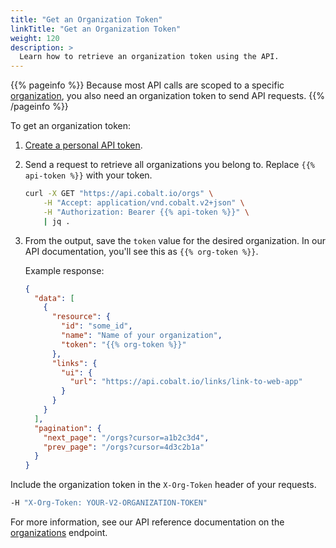 ```yaml
---
title: "Get an Organization Token"
linkTitle: "Get an Organization Token"
weight: 120
description: >
  Learn how to retrieve an organization token using the API.
---
```


{{% pageinfo %}}
Because most API calls are scoped to a specific [organization](/platform-deep-dive/organization/), you also need an organization token to send API requests.
{{% /pageinfo %}}

To get an organization token:

1. [Create a personal API token](/cobalt-api/-create-personal-api-token/).
1. Send a request to retrieve all organizations you belong to. Replace `{{% api-token %}}` with your token.
    ```bash
    curl -X GET "https://api.cobalt.io/orgs" \
        -H "Accept: application/vnd.cobalt.v2+json" \
        -H "Authorization: Bearer {{% api-token %}}" \
        | jq .
1. From the output, save the `token` value for the desired organization. In our API documentation, you'll see this as `{{% org-token %}}`.

    Example response:
    ```json
    {
      "data": [
        {
          "resource": {
            "id": "some_id",
            "name": "Name of your organization",
            "token": "{{% org-token %}}"
          },
          "links": {
            "ui": {
              "url": "https://api.cobalt.io/links/link-to-web-app"
            }
          }
        }
      ],
      "pagination": {
        "next_page": "/orgs?cursor=a1b2c3d4",
        "prev_page": "/orgs?cursor=4d3c2b1a"
      }
    }
    ```

Include the organization token in the `X-Org-Token` header of your requests.

```bash
-H "X-Org-Token: YOUR-V2-ORGANIZATION-TOKEN"
```

For more information, see our API reference documentation on the [organizations](https://docs.cobalt.io/v2/#organizations) endpoint.
